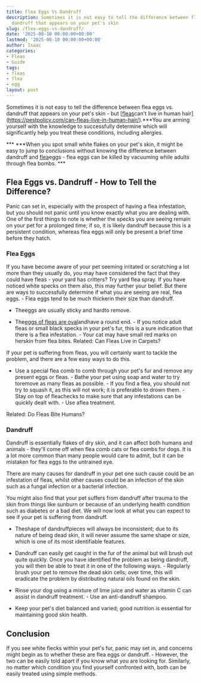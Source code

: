 ```yaml
---
title: Flea Eggs Vs Dandruff
description: Sometimes it is not easy to tell the difference between flea eggs vs.
  dandruff that appears on your pet's skin
slug: /flea-eggs-vs-dandruff/
date: '2025-08-10 00:00:00+00:00'
lastmod: '2025-08-10 00:00:00+00:00'
author: Isaac
categories:
- Fleas
- Guide
tags:
- fleas
- flea
- egg
layout: post
---
```

Sometimes it is not easy to tell the difference between flea eggs vs. dandruff that appears on your pet's skin - but [[fleas](https://pestpolicy.com/how-long-do-flea-eggs-take-to-hatch/)can't live in human hair](https://pestpolicy.com/can-fleas-live-in-human-hair/).***You are arming yourself with the knowledge to successfully determine which will significantly help you treat these conditions, including allergies.

*** ***When you spot small white flakes on your pet's skin, it might be easy to jump to conclusions without knowing the difference between dandruff and [flea](https://pestpolicy.com/what-do-flea-eggs-look-like/)eggs - flea eggs can be killed by vacuuming while adults through flea bombs. ***

##  Flea Eggs vs. Dandruff - How to Tell the Difference?

Panic can set in, especially with the prospect of having a flea infestation, but you should not panic until you know exactly what you are dealing with. One of the first things to note is whether the specks you are seeing remain on your pet for a prolonged time; if so, it is likely dandruff because this is a persistent condition, whereas flea eggs will only be present a brief time before they hatch.

###  Flea Eggs

If you have become aware of your pet seeming irritated or scratching a lot more than they usually do, you may have considered the fact that they could have fleas - your yard has critters? Try yard flea spray. If you have noticed white specks on them also, this may further your belief. But there are ways to successfully determine if what you are seeing are real, flea eggs. - Flea eggs tend to be much thickerin their size than dandruff.

- Theeggs are usually sticky and hardto remove.

- The[eggs of fleas are oval](https://pestpolicy.com/what-do-flea-eggs-look-like/)andhave a round end. - If you notice adult fleas or small black specks in your pet's fur, this is a sure indication that there is a flea infestation. - Your cat may have small red marks on herskin from flea bites. Related: Can Fleas Live in Carpets?

If your pet is suffering from fleas, you will certainly want to tackle the problem, and there are a few easy ways to do this.

- Use a special flea comb to comb through your pet's fur and remove any present eggs or fleas. - Bathe your pet using soap and water to try toremove as many fleas as possible. - If you find a flea, you should not try to squash it, as this will not work; it is preferable to drown them. - Stay on top of fleachecks to make sure that any infestations can be quickly dealt with. - Use aflea treatment.

Related: Do Fleas Bite Humans?

###  Dandruff

Dandruff is essentially flakes of dry skin, and it can affect both humans and animals - they'll come off when flea comb cats or flea combs for dogs. It is a lot more common than many people would care to admit, but it can be mistaken for flea eggs to the untrained eye.

There are many causes for dandruff in your pet one such cause could be an infestation of fleas, whilst other causes could be an infection of the skin such as a fungal infection or a bacterial infection.

You might also find that your pet suffers from dandruff after trauma to the skin from things like sunburn or because of an underlying health condition such as diabetes or a bad diet. We will now look at what you can expect to see if your pet is suffering from dandruff.

- Theshape of dandruffpieces will always be inconsistent; due to its nature of being dead skin, it will never assume the same shape or size, which is one of its most identifiable features.

- Dandruff can easily get caught in the fur of the animal but will brush out quite quickly. Once you have identified the problem as being dandruff, you will then be able to treat it in one of the following ways. - Regularly brush your pet to remove the dead skin cells; over time, this will eradicate the problem by distributing natural oils found on the skin.

- Rinse your dog using a mixture of lime juice and water as vitamin C can assist in dandruff treatment. - Use an anti-dandruff shampoo.

- Keep your pet's diet balanced and varied; good nutrition is essential for maintaining good skin health.

##  Conclusion

If you see white flecks within your pet's fur, panic may set in, and concerns might begin as to whether these are flea eggs or dandruff. - However, the two can be easily told apart if you know what you are looking for. Similarly, no matter which condition you find yourself confronted with, both can be easily treated using simple methods.